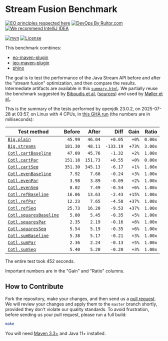 # Stream Fusion Benchmark

[![EO principles respected here](https://www.elegantobjects.org/badge.svg)](https://www.elegantobjects.org)
[![DevOps By Rultor.com](https://www.rultor.com/b/objectionary/eo)](https://www.rultor.com/p/objectionary/eo)
[![We recommend IntelliJ IDEA](https://www.elegantobjects.org/intellij-idea.svg)](https://www.jetbrains.com/idea/)

[![mvn](https://github.com/objectionary/benchmark/actions/workflows/mvn.yml/badge.svg)](https://github.com/objectionary/benchmark/actions/workflows/mvn.yml)
[![License](https://img.shields.io/badge/license-MIT-green.svg)](LICENSE.txt)

This benchmark combines:

* [eo-maven-plugin](https://github.com/objectionary/eo)
* [jeo-maven-plugin](https://github.com/objectionary/jeo-maven-plugin)
* [phino](https://github.com/objectionary/phino)

The goal is to test the performance of the Java Stream API before
and after the "stream fusion" optimization, and then compare the results.
Intermediate artifacts are available in this
[`summary.html`](https://www.objectionary.com/benchmark/summary.html).
We partially reuse the benchmark suggested by
[Biboudis et al.](https://arxiv.org/abs/1406.6631)
([sources](https://github.com/biboudis/clashofthelambdas))
and used by
[Møller et al.](https://dl.acm.org/doi/abs/10.1145/3428236).

<!-- benchmark_begin -->
This is the summary of the tests performed
by openjdk 23.0.2,
on 2025-07-28
at 03:57,
on Linux with 4 CPUs,
in [this GHA run][benchmark-gha]
(the numbers are in milliseconds):

| Test method | Before | After | Diff | Gain | Ratio |
| --- | --: | --: | --: | --: | --: |
| [`Big.plain`](https://github.com/objectionary/benchmark/blob/master/src/main/java/org/eolang/benchmark/Big.java) | `45.99` | `46.04` | `+0.05` | `+0%` | `0.00x` |
| [`Big.streams`](https://github.com/objectionary/benchmark/blob/master/src/main/java/org/eolang/benchmark/Big.java) | `181.30` | `48.11` | `-133.19` | `+73%` | `3.00x` |
| [`Cotl.cartBaseline`](https://github.com/objectionary/benchmark/blob/master/src/main/java/org/eolang/benchmark/Cotl.java) | `47.09` | `45.76` | `-1.32` | `+2%` | `1.00x` |
| [`Cotl.cartPar`](https://github.com/objectionary/benchmark/blob/master/src/main/java/org/eolang/benchmark/Cotl.java) | `151.18` | `151.73` | `+0.55` | `+0%` | `0.00x` |
| [`Cotl.cartSeq`](https://github.com/objectionary/benchmark/blob/master/src/main/java/org/eolang/benchmark/Cotl.java) | `351.30` | `345.13` | `-6.17` | `+1%` | `1.00x` |
| [`Cotl.evenBaseline`](https://github.com/objectionary/benchmark/blob/master/src/main/java/org/eolang/benchmark/Cotl.java) | `7.92` | `7.68` | `-0.24` | `+3%` | `1.00x` |
| [`Cotl.evenPar`](https://github.com/objectionary/benchmark/blob/master/src/main/java/org/eolang/benchmark/Cotl.java) | `3.98` | `3.89` | `-0.09` | `+2%` | `1.00x` |
| [`Cotl.evenSeq`](https://github.com/objectionary/benchmark/blob/master/src/main/java/org/eolang/benchmark/Cotl.java) | `8.02` | `7.49` | `-0.54` | `+6%` | `1.00x` |
| [`Cotl.refBaseline`](https://github.com/objectionary/benchmark/blob/master/src/main/java/org/eolang/benchmark/Cotl.java) | `16.06` | `13.63` | `-2.43` | `+15%` | `1.00x` |
| [`Cotl.refPar`](https://github.com/objectionary/benchmark/blob/master/src/main/java/org/eolang/benchmark/Cotl.java) | `12.23` | `7.65` | `-4.58` | `+37%` | `1.00x` |
| [`Cotl.refSeq`](https://github.com/objectionary/benchmark/blob/master/src/main/java/org/eolang/benchmark/Cotl.java) | `25.73` | `16.20` | `-9.53` | `+37%` | `1.00x` |
| [`Cotl.squaresBaseline`](https://github.com/objectionary/benchmark/blob/master/src/main/java/org/eolang/benchmark/Cotl.java) | `5.80` | `5.45` | `-0.35` | `+5%` | `1.00x` |
| [`Cotl.squaresPar`](https://github.com/objectionary/benchmark/blob/master/src/main/java/org/eolang/benchmark/Cotl.java) | `2.35` | `2.19` | `-0.16` | `+6%` | `1.00x` |
| [`Cotl.squaresSeq`](https://github.com/objectionary/benchmark/blob/master/src/main/java/org/eolang/benchmark/Cotl.java) | `5.54` | `5.19` | `-0.35` | `+6%` | `1.00x` |
| [`Cotl.sumBaseline`](https://github.com/objectionary/benchmark/blob/master/src/main/java/org/eolang/benchmark/Cotl.java) | `5.38` | `5.17` | `-0.21` | `+3%` | `1.00x` |
| [`Cotl.sumPar`](https://github.com/objectionary/benchmark/blob/master/src/main/java/org/eolang/benchmark/Cotl.java) | `2.36` | `2.24` | `-0.13` | `+5%` | `1.00x` |
| [`Cotl.sumSeq`](https://github.com/objectionary/benchmark/blob/master/src/main/java/org/eolang/benchmark/Cotl.java) | `5.40` | `5.20` | `-0.20` | `+3%` | `1.00x` |

The entire test took 452 seconds.
<!-- benchmark_end -->

Important numbers are in the "Gain" and "Ratio" columns.

## How to Contribute

Fork the repository, make your changes, and then send us
a [pull request](https://www.yegor256.com/2014/04/15/github-guidelines.html).
We will review your changes and apply them to the `master` branch shortly,
provided they don't violate our quality standards. To avoid frustration,
before sending us your pull request, please run a full build:

```bash
make
```

You will need [Maven 3.3+](https://maven.apache.org) and Java 11+ installed.

[benchmark-gha]: https://github.com/objectionary/benchmark/actions/runs/16559564994
